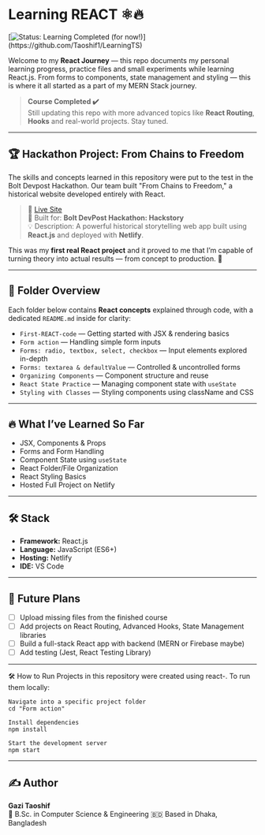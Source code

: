 # Learning REACT ⚛️🔥
[![Status: Learning Completed (for now!)](https://img.shields.io/badge/Status-Learning%20Completed%20(for%20now!)-brightgreen.svg?style=for-the-badge)](https://github.com/Taoshif1/LearningTS)

Welcome to my **React Journey** — this repo documents my personal learning progress, practice files and small experiments while learning React.js. From forms to components, state management and styling — this is where it all started as a part of my MERN Stack journey.

> **Course Completed ✔️**  
> Still updating this repo with more advanced topics like **React Routing**, **Hooks** and real-world projects. Stay tuned.

---

## 🏆  Hackathon Project: From Chains to Freedom

The skills and concepts learned in this repository were put to the test in the Bolt Devpost Hackathon. Our team built "From Chains to Freedom," a historical website developed entirely with React.

> 🔗 [Live Site](https://fromchainstofreedom.netlify.app)  
> 🧠 Built for: **Bolt DevPost Hackathon: Hackstory**  
> 💡 Description: A powerful historical storytelling web app built using **React.js** and deployed with **Netlify**.

This was my **first real React project** and it proved to me that I’m capable of turning theory into actual results — from concept to production. 💪

---

## 📁 Folder Overview

Each folder below contains **React concepts** explained through code, with a dedicated `README.md` inside for clarity:

- `First-REACT-code` — Getting started with JSX & rendering basics
- `Form action` — Handling simple form inputs
- `Forms: radio, textbox, select, checkbox` — Input elements explored in-depth
- `Forms: textarea & defaultValue` — Controlled & uncontrolled forms
- `Organizing Components` — Component structure and reuse
- `React State Practice` — Managing component state with `useState`
- `Styling with Classes` — Styling components using className and CSS

---

## 🔥 What I’ve Learned So Far

- JSX, Components & Props
- Forms and Form Handling
- Component State using `useState`
- React Folder/File Organization
- React Styling Basics
- Hosted Full Project on Netlify

---

## 🛠️ Stack

- **Framework:** React.js
- **Language:** JavaScript (ES6+)
- **Hosting:** Netlify
- **IDE:** VS Code

---

## 📌 Future Plans

- [ ] Upload missing files from the finished course
- [ ] Add projects on React Routing, Advanced Hooks, State Management libraries
- [ ] Build a full-stack React app with backend (MERN or Firebase maybe)
- [ ] Add testing (Jest, React Testing Library)

---

🛠️ How to Run
Projects in this repository were created using react-. To run them locally:

```
Navigate into a specific project folder
cd "Form action"

Install dependencies
npm install

Start the development server
npm start
```

---

## ✍️ Author

**Gazi Taoshif**  
🚀 B.Sc. in Computer Science & Engineering
🇧🇩 Based in Dhaka, Bangladesh  
